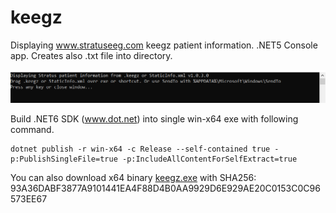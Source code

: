 # keegz
 
Displaying www.stratuseeg.com keegz patient information. .NET5 Console app. Creates also .txt file into directory.

![keegz console output](keegz1.png)

Build .NET6 SDK (www.dot.net) into single win-x64 exe with following command.
```
dotnet publish -r win-x64 -c Release --self-contained true -p:PublishSingleFile=true -p:IncludeAllContentForSelfExtract=true
``` 

You can also download x64 binary [keegz.exe](keegz.exe)
 with SHA256: 93A36DABF3877A9101441EA4F88D4B0AA9929D6E929AE20C0153C0C96573EE67

